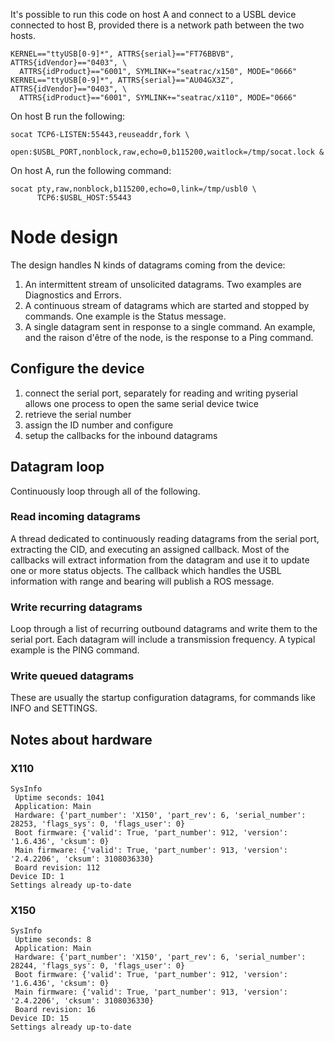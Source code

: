 It's possible to run this code on host A and connect to a USBL
device connected to host B, provided there is a network path
between the two hosts.

```
KERNEL=="ttyUSB[0-9]*", ATTRS{serial}=="FT76BBVB", ATTRS{idVendor}=="0403", \
  ATTRS{idProduct}=="6001", SYMLINK+="seatrac/x150", MODE="0666"
KERNEL=="ttyUSB[0-9]*", ATTRS{serial}=="AU04GX3Z", ATTRS{idVendor}=="0403", \
  ATTRS{idProduct}=="6001", SYMLINK+="seatrac/x110", MODE="0666"
```

On host B run the following:
```
socat TCP6-LISTEN:55443,reuseaddr,fork \
      open:$USBL_PORT,nonblock,raw,echo=0,b115200,waitlock=/tmp/socat.lock &
```

On host A, run the following command:
```
socat pty,raw,nonblock,b115200,echo=0,link=/tmp/usbl0 \
      TCP6:$USBL_HOST:55443
```

# Node design

The design handles N kinds of datagrams coming from the device:

1. An intermittent stream of unsolicited datagrams. Two examples are Diagnostics and
   Errors.
2. A continuous stream of datagrams which are started and stopped by commands. One
   example is the Status message.
3. A single datagram sent in response to a single command. An example, and the raison
   d'être of the node, is the response to a Ping command.

## Configure the device

1. connect the serial port, separately for reading and writing
    pyserial allows one process to open the same serial device twice
1. retrieve the serial number
1. assign the ID number and configure
1. setup the callbacks for the inbound datagrams

## Datagram loop

Continuously loop through all of the following.

### Read incoming datagrams

A thread dedicated to continuously reading datagrams from the serial port, extracting
the CID, and executing an assigned callback. Most of the callbacks will extract
information from the datagram and use it to update one or more status objects. The
callback which handles the USBL information with range and bearing will publish a ROS
message.

### Write recurring datagrams

Loop through a list of recurring outbound datagrams and write them to the serial
port. Each datagram will include a transmission frequency. A typical example is the
PING command.

### Write queued datagrams

These are usually the startup configuration datagrams, for commands like INFO and SETTINGS.

## Notes about hardware

### X110

```
SysInfo
 Uptime seconds: 1041
 Application: Main
 Hardware: {'part_number': 'X150', 'part_rev': 6, 'serial_number': 28253, 'flags_sys': 0, 'flags_user': 0}
 Boot firmware: {'valid': True, 'part_number': 912, 'version': '1.6.436', 'cksum': 0}
 Main firmware: {'valid': True, 'part_number': 913, 'version': '2.4.2206', 'cksum': 3108036330}
 Board revision: 112
Device ID: 1
Settings already up-to-date
```

### X150

```
SysInfo
 Uptime seconds: 8
 Application: Main
 Hardware: {'part_number': 'X150', 'part_rev': 6, 'serial_number': 28244, 'flags_sys': 0, 'flags_user': 0}
 Boot firmware: {'valid': True, 'part_number': 912, 'version': '1.6.436', 'cksum': 0}
 Main firmware: {'valid': True, 'part_number': 913, 'version': '2.4.2206', 'cksum': 3108036330}
 Board revision: 16
Device ID: 15
Settings already up-to-date
```
